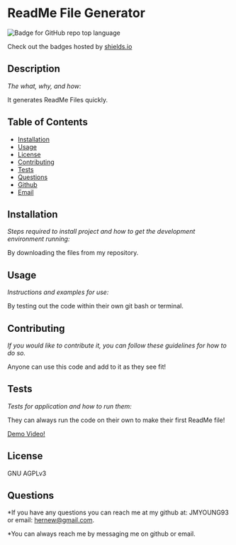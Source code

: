 # ReadMe File Generator

![Badge for GitHub repo top language](https://img.shields.io/badge/License-AGPL_v3-blue.svg)

Check out the badges hosted by [shields.io](https://shields.io/)

## Description 

*The what, why, and how:* 

It generates ReadMe Files quickly.

## Table of Contents

 * [Installation](#installation)
 * [Usage](#usage)
 * [License](#license)
 * [Contributing](#contributing)
 * [Tests](#tests)  
 * [Questions](#questions)
 * [Github](#github)
 * [Email](#email)



## Installation

*Steps required to install project and how to get the development environment running:*

By downloading the files from my repository.




## Usage 

*Instructions and examples for use:*

By testing out the code within their own git bash or terminal.




## Contributing

*If you would like to contribute it, you can follow these guidelines for how to do so.*

Anyone can use this code and add to it as they see fit!




## Tests

*Tests for application and how to run them:*

They can always run the code on their own to make their first ReadMe file!

[Demo Video!](https://youtu.be/q_bz_LaZQxE)

## License

GNU AGPLv3



## Questions

*If you have any questions you can reach me at my github at: JMYOUNG93 or email: hernew@gmail.com.

*You can always reach me by messaging me on github or email.

